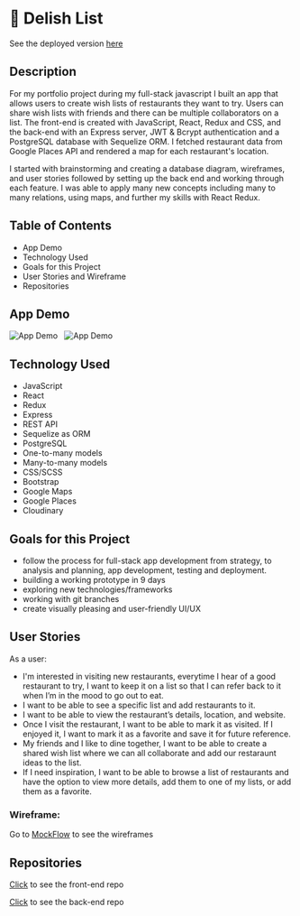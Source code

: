 # 🍔 Delish List

See the deployed version [here](https://delish-list.netlify.app/)

## Description

For my portfolio project during my full-stack javascript I built an app that allows users to create wish lists of restaurants they want to try. Users can share wish lists with friends and there can be multiple collaborators on a list. The front-end is created with JavaScript, React, Redux and CSS, and the back-end with an Express server, JWT & Bcrypt authentication and a PostgreSQL database with Sequelize ORM. I fetched restaurant data from Google Places API and rendered a map for each restaurant's location.

I started with brainstorming and creating a database diagram, wireframes, and user stories followed by setting up the back end and working through each feature. I was able to apply many new concepts including many to many relations, using maps, and further my skills with React Redux.

## Table of Contents

- App Demo
- Technology Used
- Goals for this Project
- User Stories and Wireframe
- Repositories

## App Demo
![App Demo](https://media3.giphy.com/media/ZEQzsuc6KvJhUbMGTX/giphy.gif?cid=790b76119e39f44a53649adf9ea83a749a80617caf70354e&rid=giphy.gif&ct=g/giphy.gif)
&nbsp;
![App Demo](https://media2.giphy.com/media/3F2CcAUm3ZbcavupZo/giphy.gif?cid=790b7611bba0f4a9a6ee0a46973adbc49089764960168bbb&rid=giphy.gif&ct=g/giphy.gif)

## Technology Used

- JavaScript
- React
- Redux
- Express
- REST API
- Sequelize as ORM
- PostgreSQL
- One-to-many models
- Many-to-many models
- CSS/SCSS
- Bootstrap
- Google Maps
- Google Places
- Cloudinary

## Goals for this Project

- follow the process for full-stack app development from strategy, to analysis and planning, app development, testing and deployment.
- building a working prototype in 9 days
- exploring new technologies/frameworks
- working with git branches
- create visually pleasing and user-friendly UI/UX

## User Stories

As a user:

- I'm interested in visiting new restaurants, everytime I hear of a good restaurant to try, I want to keep it on a list so that I can refer back to it when I’m in the mood to go out to eat.
- I want to be able to see a specific list and add restaurants to it.
- I want to be able to view the restaurant’s details, location, and website.
- Once I visit the restaurant, I want to be able to mark it as visited. If I enjoyed it, I want to mark it as a favorite and save it for future reference.
- My friends and I like to dine together, I want to be able to create a shared wish list where we can all collaborate and add our restaraunt ideas to the list.
- If I need inspiration, I want to be able to browse a list of restaurants and have the option to view more details, add them to one of my lists, or add them as a favorite.

### Wireframe:

Go to [MockFlow](https://wireframepro.mockflow.com/mobile/view/delishlist) to see the wireframes

## Repositories

[Click](https://github.com/leahcarlin/delishlist-frontend) to see the front-end repo

[Click](https://github.com/leahcarlin/delishlist-backend) to see the back-end repo
